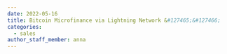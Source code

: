 ```yaml
---
date: 2022-05-16
title: Bitcoin Microfinance via Lightning Network &#127465;&#127466;
categories:
  - sales
author_staff_member: anna
---
```

